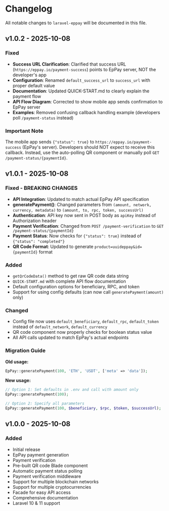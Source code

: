 # Changelog

All notable changes to `laravel-eppay` will be documented in this file.

## v1.0.2 - 2025-10-08

### Fixed
- **Success URL Clarification**: Clarified that success URL (`https://eppay.io/payment-success`) points to EpPay server, NOT the developer's app
- **Configuration**: Renamed `default_success_url` to `success_url` with proper default value
- **Documentation**: Updated QUICK-START.md to clearly explain the payment flow
- **API Flow Diagram**: Corrected to show mobile app sends confirmation to EpPay server
- **Examples**: Removed confusing callback handling example (developers poll `/payment-status` instead)

### Important Note
The mobile app sends `{"status": true}` to `https://eppay.io/payment-success` (EpPay's server). Developers should NOT expect to receive this callback. Instead, use the auto-polling QR component or manually poll `GET /payment-status/{paymentId}`.

## v1.0.1 - 2025-10-08

### Fixed - BREAKING CHANGES
- **API Integration**: Updated to match actual EpPay API specification
- **generatePayment()**: Changed parameters from `(amount, network, currency, metadata)` to `(amount, to, rpc, token, successUrl)`
- **Authentication**: API key now sent in POST body as `apiKey` instead of Authorization header
- **Payment Verification**: Changed from `POST /payment-verification` to `GET /payment-status/{paymentId}`
- **Payment Status**: Now checks for `{"status": true}` instead of `{"status": "completed"}`
- **QR Code Format**: Updated to generate `product=uuideppay&id={paymentId}` format

### Added
- `getQrCodeData()` method to get raw QR code data string
- `QUICK-START.md` with complete API flow documentation
- Default configuration options for beneficiary, RPC, and token
- Support for using config defaults (can now call `generatePayment(amount)` only)

### Changed
- Config file now uses `default_beneficiary`, `default_rpc`, `default_token` instead of `default_network`, `default_currency`
- QR code component now properly checks for boolean status value
- All API calls updated to match EpPay's actual endpoints

### Migration Guide
**Old usage:**
```php
EpPay::generatePayment(100, 'ETH', 'USDT', ['meta' => 'data']);
```

**New usage:**
```php
// Option 1: Set defaults in .env and call with amount only
EpPay::generatePayment(100);

// Option 2: Specify all parameters
EpPay::generatePayment(100, $beneficiary, $rpc, $token, $successUrl);
```

## v1.0.0 - 2025-10-08

### Added
- Initial release
- EpPay payment generation
- Payment verification
- Pre-built QR code Blade component
- Automatic payment status polling
- Payment verification middleware
- Support for multiple blockchain networks
- Support for multiple cryptocurrencies
- Facade for easy API access
- Comprehensive documentation
- Laravel 10 & 11 support
